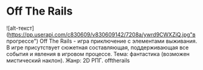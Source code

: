 # **Off The Rails**
![alt-текст](https://pp.userapi.com/c830609/v830609142/7208a/ywrd9CWXZiQ.jpg"в прогрессе")
Off The Rails - игра приключение с элементами выживания. В игре присутствует сюжетная составляющая, поддерживающая все события и явления в игровом процессе. Тема: фантастика (возможен мистический наклон). Жанр: 2D РПГ.
offtherails
